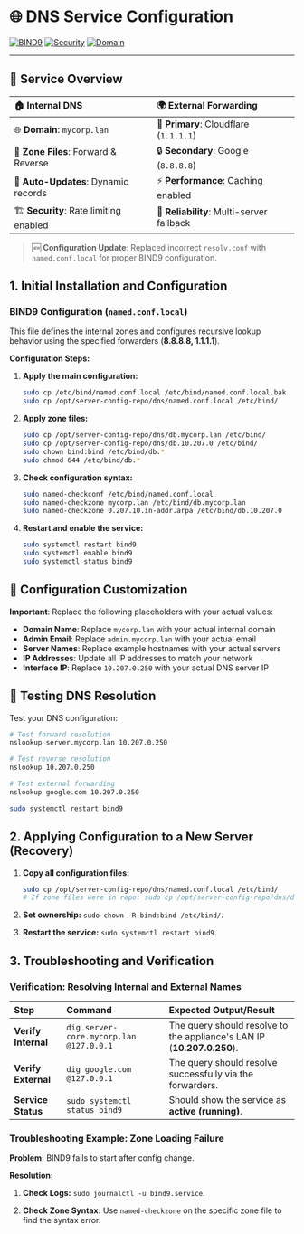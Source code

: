 # 🌐 **DNS Service Configuration**

[![BIND9](https://img.shields.io/badge/BIND9-9.18+-blue?style=for-the-badge&logo=cloudflare&logoColor=white)](https://www.isc.org/bind/)
[![Security](https://img.shields.io/badge/Security-Hardened-success?style=for-the-badge&logo=shield&logoColor=white)](./named.conf.local)
[![Domain](https://img.shields.io/badge/Internal%20Domain-mycorp.lan-purple?style=for-the-badge&logo=domain&logoColor=white)](./db.forward-dns.template)

---

## 🎯 **Service Overview**

| 🏠 **Internal DNS** | 🌍 **External Forwarding** |
|:---|:---|
| 🌐 **Domain**: `mycorp.lan` | 🚀 **Primary**: Cloudflare (`1.1.1.1`) |
| 📍 **Zone Files**: Forward & Reverse | 🔒 **Secondary**: Google (`8.8.8.8`) |
| 🔄 **Auto-Updates**: Dynamic records | ⚡ **Performance**: Caching enabled |
| 🏗️ **Security**: Rate limiting enabled | 🎯 **Reliability**: Multi-server fallback |

> 🆕 **Configuration Update**: Replaced incorrect `resolv.conf` with `named.conf.local` for proper BIND9 configuration.

## 1. Initial Installation and Configuration

### BIND9 Configuration (`named.conf.local`)

This file defines the internal zones and configures recursive lookup behavior using the specified forwarders
(**8.8.8.8, 1.1.1.1**).

**Configuration Steps:**

1. **Apply the main configuration:**

    ```bash
    sudo cp /etc/bind/named.conf.local /etc/bind/named.conf.local.bak
    sudo cp /opt/server-config-repo/dns/named.conf.local /etc/bind/
    ```

2. **Apply zone files:**

    ```bash
    sudo cp /opt/server-config-repo/dns/db.mycorp.lan /etc/bind/
    sudo cp /opt/server-config-repo/dns/db.10.207.0 /etc/bind/
    sudo chown bind:bind /etc/bind/db.*
    sudo chmod 644 /etc/bind/db.*
    ```

3. **Check configuration syntax:**

    ```bash
    sudo named-checkconf /etc/bind/named.conf.local
    sudo named-checkzone mycorp.lan /etc/bind/db.mycorp.lan
    sudo named-checkzone 0.207.10.in-addr.arpa /etc/bind/db.10.207.0
    ```

4. **Restart and enable the service:**

    ```bash
    sudo systemctl restart bind9
    sudo systemctl enable bind9
    sudo systemctl status bind9
    ```

## 🔧 Configuration Customization

**Important**: Replace the following placeholders with your actual values:

- **Domain Name**: Replace `mycorp.lan` with your actual internal domain
- **Admin Email**: Replace `admin.mycorp.lan` with your actual email
- **Server Names**: Replace example hostnames with your actual servers
- **IP Addresses**: Update all IP addresses to match your network
- **Interface IP**: Replace `10.207.0.250` with your actual DNS server IP

## 🧪 Testing DNS Resolution

Test your DNS configuration:

```bash
# Test forward resolution
nslookup server.mycorp.lan 10.207.0.250

# Test reverse resolution  
nslookup 10.207.0.250

# Test external forwarding
nslookup google.com 10.207.0.250
```

```bash
sudo systemctl restart bind9
```

## 2. Applying Configuration to a New Server (Recovery)

1. **Copy all configuration files:**

    ```bash
    sudo cp /opt/server-config-repo/dns/named.conf.local /etc/bind/
    # If zone files were in repo: sudo cp /opt/server-config-repo/dns/db.* /etc/bind/
    ```

2. **Set ownership:** `sudo chown -R bind:bind /etc/bind/`.

3. **Restart the service:** `sudo systemctl restart bind9`.

## 3. Troubleshooting and Verification

### Verification: Resolving Internal and External Names

| Step | Command | Expected Output/Result |
| :--- | :--- | :--- |
| **Verify Internal**| `dig server-core.mycorp.lan @127.0.0.1` | The query should resolve to the appliance's LAN IP (**10.207.0.250**). |
| **Verify External**| `dig google.com @127.0.0.1` | The query should resolve successfully via the forwarders. |
| **Service Status** | `sudo systemctl status bind9` | Should show the service as **active (running)**. |

### Troubleshooting Example: Zone Loading Failure

**Problem:** BIND9 fails to start after config change.

**Resolution:**

1. **Check Logs:** `sudo journalctl -u bind9.service`.

2. **Check Zone Syntax:** Use `named-checkzone` on the specific zone file to find the syntax error.
